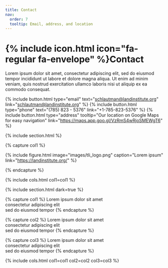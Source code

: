 ```yaml
---
title: Contact
nav:
  order: 7
  tooltip: Email, address, and location
---
```


# {% include icon.html icon="fa-regular fa-envelope" %}Contact

Lorem ipsum dolor sit amet, consectetur adipiscing elit, sed do eiusmod tempor
incididunt ut labore et dolore magna aliqua. Ut enim ad minim veniam, quis
nostrud exercitation ullamco laboris nisi ut aliquip ex ea commodo consequat.

{%
  include button.html
  type="email"
  text="schlautman@landinstitute.org"
  link="schlautman@landinstitute.org"
%}
{%
  include button.html
  type="phone"
  text="(785) 823 - 5376"
  link="+1-785-823-5376"
%}
{%
  include button.html
  type="address"
  tooltip="Our location on Google Maps for easy navigation"
  link="https://maps.app.goo.gl/VzRmS4wRjoSMEWgT6"
%}

{% include section.html %}

{% capture col1 %}

{%
  include figure.html
  image="images/tli_logo.png"
  caption="Lorem ipsum"
  link="https://landinstitute.org/"
%}

{% endcapture %}

{% include cols.html col1=col1 %}

{% include section.html dark=true %}

{% capture col1 %}
Lorem ipsum dolor sit amet  
consectetur adipiscing elit  
sed do eiusmod tempor
{% endcapture %}

{% capture col2 %}
Lorem ipsum dolor sit amet  
consectetur adipiscing elit  
sed do eiusmod tempor
{% endcapture %}

{% capture col3 %}
Lorem ipsum dolor sit amet  
consectetur adipiscing elit  
sed do eiusmod tempor
{% endcapture %}

{% include cols.html col1=col1 col2=col2 col3=col3 %}
